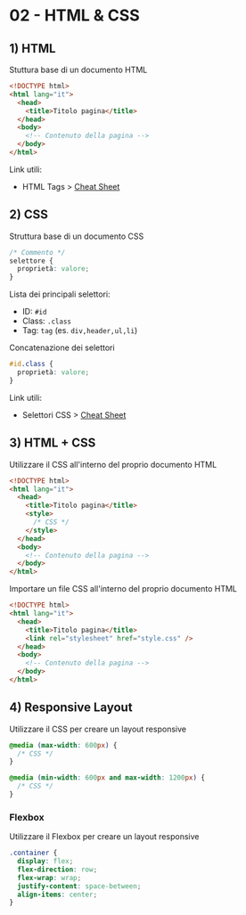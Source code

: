 # 02 - HTML & CSS

## 1) **HTML**

Stuttura base di un documento HTML

```html
<!DOCTYPE html>
<html lang="it">
  <head>
    <title>Titolo pagina</title>
  </head>
  <body>
    <!-- Contenuto della pagina -->
  </body>
</html>
```

Link utili:

- HTML Tags > [Cheat Sheet](./_doc/HTML-Cheat-sheet.pdf)

## 2) **CSS**

Struttura base di un documento CSS

```css
/* Commento */
selettore {
  proprietà: valore;
}
```

Lista dei principali selettori:

- ID: `#id`
- Class: `.class`
- Tag: `tag` (es. `div,header,ul,li`)

Concatenazione dei selettori

```css
#id.class {
  proprietà: valore;
}
```

Link utili:

- Selettori CSS >
  [Cheat Sheet](./_doc/CSS-Cheat-sheet.pdf)

## 3) **HTML + CSS**

Utilizzare il CSS all'interno del proprio documento HTML

```html
<!DOCTYPE html>
<html lang="it">
  <head>
    <title>Titolo pagina</title>
    <style>
      /* CSS */
    </style>
  </head>
  <body>
    <!-- Contenuto della pagina -->
  </body>
</html>
```

Importare un file CSS all'interno del proprio documento HTML

```html
<!DOCTYPE html>
<html lang="it">
  <head>
    <title>Titolo pagina</title>
    <link rel="stylesheet" href="style.css" />
  </head>
  <body>
    <!-- Contenuto della pagina -->
  </body>
</html>
```

## 4) **Responsive Layout**

Utilizzare il CSS per creare un layout responsive

```css
@media (max-width: 600px) {
  /* CSS */
}
```

```css
@media (min-width: 600px and max-width: 1200px) {
  /* CSS */
}
```

### **Flexbox**

Utilizzare il Flexbox per creare un layout responsive

```css
.container {
  display: flex;
  flex-direction: row;
  flex-wrap: wrap;
  justify-content: space-between;
  align-items: center;
}
```

